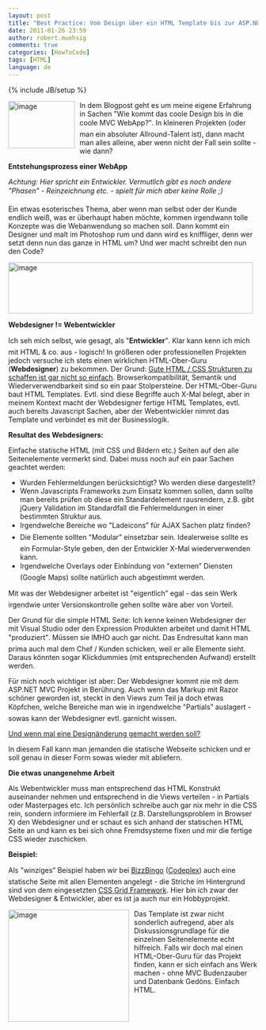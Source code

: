 ```yaml
---
layout: post
title: "Best Practice: Vom Design über ein HTML Template bis zur ASP.NET MVC Anwendung"
date: 2011-01-26 23:59
author: robert.muehsig
comments: true
categories: [HowToCode]
tags: [HTML]
language: de
---
```

{% include JB/setup %}
<p><a href="{{BASE_PATH}}/assets/wp-images/image1172.png"><img style="border-bottom: 0px; border-left: 0px; margin: 0px 10px 0px 0px; display: inline; border-top: 0px; border-right: 0px" title="image" border="0" alt="image" align="left" src="{{BASE_PATH}}/assets/wp-images/image_thumb354.png" width="134" height="95" /></a> </p>  <p>In dem Blogpost geht es um meine eigene Erfahrung in Sachen "Wie kommt das coole Design bis in die coole MVC WebApp?”. In kleineren Projekten (oder man ein absoluter Allround-Talent ist), dann macht man alles alleine, aber wenn nicht der Fall sein sollte - wie dann?</p>  <p><strong>Entstehungsprozess einer WebApp</strong></p>  <p><em>Achtung: Hier spricht ein Entwickler. Vermutlich gibt es noch andere "Phasen” - Reinzeichnung etc. - spielt für mich aber keine Rolle ;) </em></p>  <p>Ein etwas esoterisches Thema, aber wenn man selbst oder der Kunde endlich weiß, was er überhaupt haben möchte, kommen irgendwann tolle Konzepte was die Webanwendung so machen soll. Dann kommt ein Designer und malt im Photoshop rum und dann wird es kniffliger, denn wer setzt denn nun das ganze in HTML um? Und wer macht schreibt den nun den Code? </p>  <p><a href="{{BASE_PATH}}/assets/wp-images/image1173.png"><img style="border-bottom: 0px; border-left: 0px; display: inline; border-top: 0px; border-right: 0px" title="image" border="0" alt="image" src="{{BASE_PATH}}/assets/wp-images/image_thumb355.png" width="494" height="103" /></a> </p>  <p><strong>Webdesigner != Webentwickler</strong></p>  <p>Ich seh mich selbst, wie gesagt, als "<strong>Entwickler</strong>”. Klar kann kenn ich mich mit HTML &amp; co. aus - logisch! In größeren oder professionellen Projekten jedoch versuche ich stets einen wirklichen HTML-Ober-Guru (<strong>Webdesigner</strong>) zu bekommen. Der Grund: <u>Gute HTML / CSS Strukturen zu schaffen ist gar nicht so einfach</u>. Browserkompatibilität, Semantik und Wiederverwendbarkeit sind so ein paar Stolpersteine. Der HTML-Ober-Guru baut HTML Templates. Evtl. sind diese Begriffe auch X-Mal belegt, aber in meinem Kontext macht der Webdesigner fertige HTML Templates, evtl. auch bereits Javascript Sachen, aber der Webentwickler nimmt das Template und verbindet es mit der Businesslogik.</p>  <p><strong>Resultat des Webdesigners:</strong></p>  <p>Einfache statische HTML (mit CSS und Bildern etc.) Seiten auf den alle Seitenelemente vermerkt sind. Dabei muss noch auf ein paar Sachen geachtet werden:</p>  <ul>   <li>Wurden Fehlermeldungen berücksichtigt? Wo werden diese dargestellt? </li>    <li>Wenn Javascripts Frameworks zum Einsatz kommen sollen, dann sollte man bereits prüfen ob diese ein Standardelement rausrendern, z.B. gibt jQuery Validation im Standardfall die Fehlermeldungen in einer bestimmten Struktur aus. </li>    <li>Irgendwelche Bereiche wo "Ladeicons” für AJAX Sachen platz finden?</li>    <li>Die Elemente sollten "Modular” einsetzbar sein. Idealerweise sollte es ein Formular-Style geben, den der Entwickler X-Mal wiederverwenden kann. </li>    <li>Irgendwelche Overlays oder Einbindung von "externen” Diensten (Google Maps) sollte natürlich auch abgestimmt werden.</li> </ul>  <p>Mit was der Webdesigner arbeitet ist "eigentlich” egal - das sein Werk irgendwie unter Versionskontrolle gehen sollte wäre aber von Vorteil. </p>  <p>Der Grund für die simple HTML Seite: Ich kenne keinen Webdesigner der mit Visual Studio oder den Expression Produkten arbeitet und damit HTML "produziert”. Müssen sie IMHO auch gar nicht. Das Endresultat kann man prima auch mal dem Chef / Kunden schicken, weil er alle Elemente sieht. Daraus könnten sogar Klickdummies (mit entsprechenden Aufwand) erstellt werden. </p>  <p>Für mich noch wichtiger ist aber: Der Webdesigner kommt nie mit dem ASP.NET MVC Projekt in Berührung. Auch wenn das Markup mit Razor schöner geworden ist, steckt in den Views zum Teil ja doch etwas Köpfchen, welche Bereiche man wie in irgendwelche "Partials” auslagert - sowas kann der Webdesigner evtl. garnicht wissen.</p>  <p><u>Und wenn mal eine Designänderung gemacht werden soll?</u></p>  <p>In diesem Fall kann man jemanden die statische Webseite schicken und er soll genau in dieser Form sowas wieder mit abliefern.</p>  <p><strong>Die etwas unangenehme Arbeit</strong></p>  <p>Als Webentwickler muss man entsprechend das HTML Konstrukt auseinander nehmen und entsprechend in die Views verteilen - in Partials oder Masterpages etc. Ich persönlich schreibe auch gar nix mehr in die CSS rein, sondern informiere im Fehlerfall (z.B. Darstellungsproblem in Browser X) den Webdesigner und er schaut es sich anhand der statischen HTML Seite an und kann es bei sich ohne Fremdsysteme fixen und mir die fertige CSS wieder zuschicken. </p>  <p><strong>Beispiel:</strong></p>  <p>Als "winziges” Beispiel haben wir bei <a href="http://www.bizzbingo.de/">BizzBingo</a> (<a href="http://businessbingo.codeplex.com/">Codeplex</a>) auch eine statische Seite mit allen Elementen angelegt - die Striche im Hintergrund sind von dem eingesetzten <a href="http://www.frontendmatters.com/projects/fem-css-framework/">CSS Grid Framework</a>. Hier bin ich zwar der Webdesigner &amp; Entwickler, aber es ist ja auch nur ein Hobbyprojekt.</p>  <p><a href="{{BASE_PATH}}/assets/wp-images/image1174.png"><img style="border-bottom: 0px; border-left: 0px; margin: 0px 10px 0px 0px; display: inline; border-top: 0px; border-right: 0px" title="image" border="0" alt="image" align="left" src="{{BASE_PATH}}/assets/wp-images/image_thumb356.png" width="244" height="226" /></a> </p>  <p>Das Template ist zwar nicht sonderlich aufregend, aber als Diskussionsgrundlage für die einzelnen Seitenelemente echt hilfreich. Falls wir doch mal einen HTML-Ober-Guru für das Projekt finden, kann er sich einfach ans Werk machen - ohne MVC Budenzauber und Datenbank Gedöns. Einfach HTML.</p>
